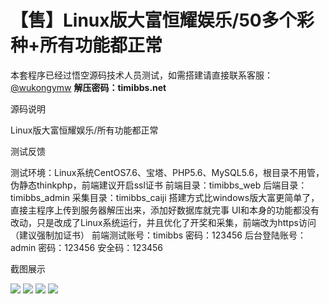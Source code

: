 # 【售】Linux版大富恒耀娱乐/50多个彩种+所有功能都正常

本套程序已经过悟空源码技术人员测试，如需搭建请直接联系客服：[@wukongymw](http://t.me/wukongymw)
**解压密码：timibbs.net**

源码说明

Linux版大富恒耀娱乐/所有功能都正常

测试反馈

测试环境：Linux系统CentOS7.6、宝塔、PHP5.6、MySQL5.6，根目录不用管，伪静态thinkphp，前端建议开启ssl证书
前端目录：timibbs\_web
后端目录：timibbs\_admin
采集目录：timibbs\_caiji
搭建方式比windows版大富更简单了，直接主程序上传到服务器解压出来，添加好数据库就完事
UI和本身的功能都没有改动，只是改成了Linux系统运行，并且优化了开奖和采集，前端改为https访问（建议强制加证书）
前端测试账号：timibbs
密码：123456
后台登陆账号：admin
密码：123456
安全码：123456

截图展示

[![](https://wukongymw.com/wp-content/uploads/2024/03/911c9fc434c0c05.png)](https://wukongymw.com/wp-content/uploads/2024/03/911c9fc434c0c05.png)
[![](https://wukongymw.com/wp-content/uploads/2024/03/c548e8f3cb13181.png)](https://wukongymw.com/wp-content/uploads/2024/03/c548e8f3cb13181.png)
[![](https://wukongymw.com/wp-content/uploads/2024/03/33785804249ba48.png)](https://wukongymw.com/wp-content/uploads/2024/03/33785804249ba48.png)
[![](https://wukongymw.com/wp-content/uploads/2024/03/b10c2304d831a99.png)](https://wukongymw.com/wp-content/uploads/2024/03/b10c2304d831a99.png)